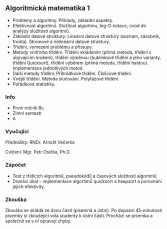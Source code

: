 ## Algoritmická matematika 1
- Problémy a algoritmy. Příklady, základní aspekty.
- Efektivnost algoritmů. Složitost algoritmu, big-O notace, úvod do analýzy složitosti algoritmů.
- Základní datové struktury. Lineární datové struktury (seznam, zásobník, fronta). Stromové a nelineární datové struktury.
- Třídění, vymezení problému a přístupy.
- Metody vnitřního třídění. Třídění vkládáním (přímá metoda, třídění s ubývajícím krokem), třídění výměnou (bublinkové třídění a jeho varianty, třídění Quicksort), třídění výběrem (přímá metoda, třídění haldou). Implementace jednotlivých metod.
- Další metody třídění. Přihrádkové třídění. Číslicové třídění.
- Vnější třídění. Metoda slučování. Polyfázové třídění.
- Pořádkové statistiky.

### Info
- První ročník Bc.
- Zimní semestr
- A

### Vyučující
Přednášky: RNDr. Arnošt Večerka

Cvičení: Mgr. Petr Osička, Ph.D.

### Zápočet
- Test z třídících algoritmů, pseudokódů a časových složitostí algoritmů
- Domácí úkol - implementace algoritmů quicksort a heapsort a porovnání jejich efektivity.

### Zkouška
Zkouška se skládá ze dvou částí (písemná a ústní). Po dopsání 45-minutové písemky si zkoušející volá studenty k ústní části. Prochází se písemka a společně se v ní opravují chyby.
